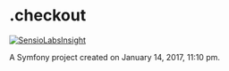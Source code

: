 .checkout
=========

[![SensioLabsInsight](https://insight.sensiolabs.com/projects/c2f9eb99-e31e-40b9-ab99-451e0b60c7d2/big.png)](https://insight.sensiolabs.com/projects/c2f9eb99-e31e-40b9-ab99-451e0b60c7d2)

A Symfony project created on January 14, 2017, 11:10 pm.
